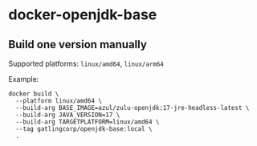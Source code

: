 # docker-openjdk-base

## Build one version manually

Supported platforms: `linux/amd64`, `linux/arm64`

Example:

```shell
docker build \
  --platform linux/amd64 \
  --build-arg BASE_IMAGE=azul/zulu-openjdk:17-jre-headless-latest \
  --build-arg JAVA_VERSION=17 \
  --build-arg TARGETPLATFORM=linux/amd64 \
  --tag gatlingcorp/openjdk-base:local \
  .
```
